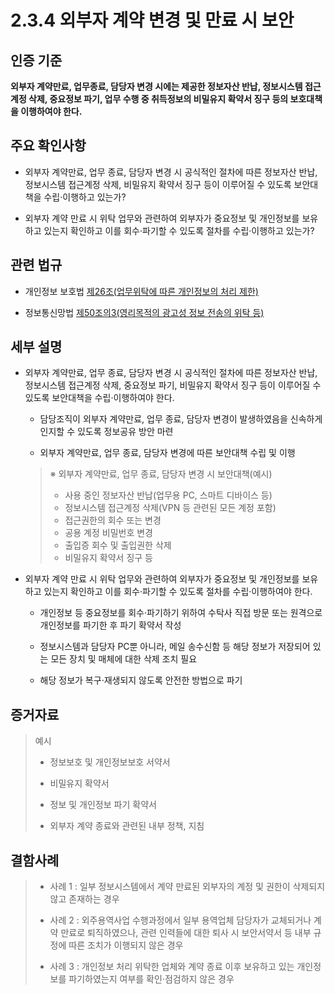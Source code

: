 # 2.3.4 외부자 계약 변경 및 만료 시 보안

## 인증 기준

**외부자 계약만료, 업무종료, 담당자 변경 시에는 제공한 정보자산 반납, 정보시스템 접근계정 삭제, 중요정보 파기, 업무 수행 중 취득정보의 비밀유지 확약서 징구 등의 보호대책을 이행하여야 한다.**

## 주요 확인사항

- 외부자 계약만료, 업무 종료, 담당자 변경 시 공식적인 절차에 따른 정보자산 반납, 정보시스템 접근계정 삭제, 비밀유지 확약서 징구 등이 이루어질 수 있도록 보안대책을 수립·이행하고 있는가?

- 외부자 계약 만료 시 위탁 업무와 관련하여 외부자가 중요정보 및 개인정보를 보유하고 있는지 확인하고 이를 회수·파기할 수 있도록 절차를 수립·이행하고 있는가?

## 관련 법규

- 개인정보 보호법 [제26조(업무위탁에 따른 개인정보의 처리 제한)](https://www.law.go.kr/법령/개인정보보호법/제26조 "링크로 이동")

- 정보통신망법 [제50조의3(영리목적의 광고성 정보 전송의 위탁 등)](https://www.law.go.kr/법령/정보통신망이용촉진및정보보호등에관한법률/제50조의3 "링크로 이동")

## 세부 설명

- 외부자 계약만료, 업무 종료, 담당자 변경 시 공식적인 절차에 따른 정보자산 반납, 정보시스템 접근계정 삭제, 중요정보 파기, 비밀유지 확약서 징구 등이 이루어질 수 있도록 보안대책을 수립·이행하여야 한다.

    - 담당조직이 외부자 계약만료, 업무 종료, 담당자 변경이 발생하였음을 신속하게 인지할 수 있도록 정보공유 방안 마련

    - 외부자 계약만료, 업무 종료, 담당자 변경에 따른 보안대책 수립 및 이행
    >
    > ※ 외부자 계약만료, 업무 종료, 담당자 변경 시 보안대책(예시)
    >
    > - 사용 중인 정보자산 반납(업무용 PC, 스마트 디바이스 등)
    > - 정보시스템 접근계정 삭제(VPN 등 관련된 모든 계정 포함)
    > - 접근권한의 회수 또는 변경
    > - 공용 계정 비밀번호 변경
    > - 출입증 회수 및 출입권한 삭제
    > - 비밀유지 확약서 징구 등

- 외부자 계약 만료 시 위탁 업무와 관련하여 외부자가 중요정보 및 개인정보를 보유하고 있는지 확인하고 이를 회수·파기할 수 있도록 절차를 수립·이행하여야 한다.

    - 개인정보 등 중요정보를 회수·파기하기 위하여 수탁사 직접 방문 또는 원격으로 개인정보를 파기한 후 파기 확약서 작성

    - 정보시스템과 담당자 PC뿐 아니라, 메일 송수신함 등 해당 정보가 저장되어 있는 모든 장치 및 매체에 대한 삭제 조치 필요

    - 해당 정보가 복구·재생되지 않도록 안전한 방법으로 파기

## 증거자료

> 예시
>
> - 정보보호 및 개인정보보호 서약서
>
> - 비밀유지 확약서
>
> - 정보 및 개인정보 파기 확약서
>
> - 외부자 계약 종료와 관련된 내부 정책, 지침

## 결함사례

> - 사례 1 : 일부 정보시스템에서 계약 만료된 외부자의 계정 및 권한이 삭제되지 않고 존재하는 경우
>
> - 사례 2 : 외주용역사업 수행과정에서 일부 용역업체 담당자가 교체되거나 계약 만료로 퇴직하였으나, 관련 인력들에 대한 퇴사 시 보안서약서 등 내부 규정에 따른 조치가 이행되지 않은 경우
>
> - 사례 3 : 개인정보 처리 위탁한 업체와 계약 종료 이후 보유하고 있는 개인정보를 파기하였는지 여부를 확인·점검하지 않은 경우
